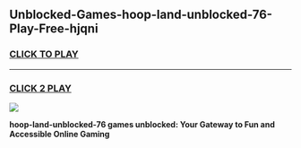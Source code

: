 
## Unblocked-Games-hoop-land-unblocked-76-Play-Free-hjqni
<h3>
<a href="https://premium76.site?title=hoop-land-unblocked-76&ref=17A">CLICK TO PLAY</a></h3>
<hr>

<h3>
<a href="https://premium76.site?title=hoop-land-unblocked-76&ref=17A">CLICK 2 PLAY</a>
  
</h3>

<a href="https://premium76.site?title=hoop-land-unblocked-76&ref=17A"><img src="https://clearcache.store/games.png"></a>


**hoop-land-unblocked-76 games unblocked: Your Gateway to Fun and Accessible Online Gaming**
